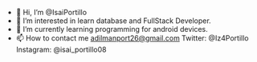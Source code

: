 - 👋 Hi, I’m @IsaiPortillo
- 👀 I’m interested in learn database and FullStack Developer.
- 🌱 I’m currently learning programming for android devices.
- 📫 How to contact me adilmanport26@gmail.com Twitter: @Iz4Portillo Instagram: @isai_portillo08 

<!---
IsaiPortillo/IsaiPortillo is a ✨ special ✨ repository because its `README.md` (this file) appears on your GitHub profile.
You can click the Preview link to take a look at your changes.
--->
